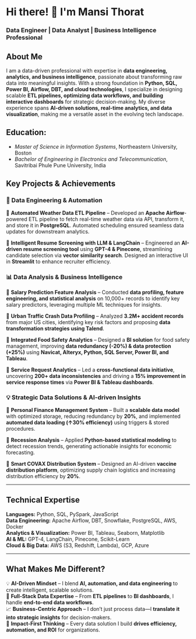 
# **Hi there! 👋 I'm Mansi Thorat**  
### **Data Engineer | Data Analyst | Business Intelligence Professional**  

## **About Me**  
I am a data-driven professional with expertise in **data engineering, analytics, and business intelligence**, passionate about transforming raw data into meaningful insights. With a strong foundation in **Python, SQL, Power BI, Airflow, DBT, and cloud technologies**, I specialize in designing scalable **ETL pipelines, optimizing data workflows, and building interactive dashboards** for strategic decision-making. My diverse experience spans **AI-driven solutions, real-time analytics, and data visualization**, making me a versatile asset in the evolving tech landscape.

## **Education**:
  - *Master of Science in Information Systems*, Northeastern University, Boston
  - *Bachelor of Engineering in Electronics and Telecommunication*, Savitribai Phule Pune University, India

## **Key Projects & Achievements**  
### **🚀 Data Engineering & Automation**  
🔹 **Automated Weather Data ETL Pipeline** – Developed an **Apache Airflow**-powered ETL pipeline to fetch real-time weather data via API, transform it, and store it in **PostgreSQL**. Automated scheduling ensured seamless data updates for downstream analytics.  

🔹 **Intelligent Resume Screening with LLM & LangChain** – Engineered an **AI-driven resume screening tool** using **GPT-4 & Pinecone**, streamlining candidate selection via **vector similarity search**. Designed an interactive UI in **Streamlit** to enhance recruiter efficiency.  

### **📊 Data Analysis & Business Intelligence**  
🔹 **Salary Prediction Feature Analysis** – Conducted **data profiling, feature engineering, and statistical analysis** on 10,000+ records to identify key salary predictors, leveraging multiple ML techniques for insights.  

🔹 **Urban Traffic Crash Data Profiling** – Analyzed **3.2M+ accident records** from major US cities, identifying key risk factors and proposing **data transformation strategies using Talend**.  

🔹 **Integrated Food Safety Analytics** – Designed a **BI solution** for food safety management, improving **data redundancy (-20%) & data protection (+25%)** using **Navicat, Alteryx, Python, SQL Server, Power BI, and Tableau**.  

🔹 **Service Request Analytics** – Led a **cross-functional data initiative**, uncovering **200+ data inconsistencies** and driving a **15% improvement in service response times** via **Power BI & Tableau dashboards**.  

### **💡 Strategic Data Solutions & AI-driven Insights**  
🔹 **Personal Finance Management System** – Built a **scalable data model** with optimized storage, reducing redundancy by **20%**, and implemented **automated data loading (↑30% efficiency)** using triggers & stored procedures.  

🔹 **Recession Analysis** – Applied **Python-based statistical modeling** to detect recession trends, generating actionable insights for economic forecasting.  

🔹 **Smart COVAX Distribution System** – Designed an AI-driven **vaccine distribution platform**, optimizing supply chain logistics and increasing distribution efficiency by **20%**.  

---

## **Technical Expertise**  
**Languages:** Python, SQL, PySpark, JavaScript  
**Data Engineering:** Apache Airflow, DBT, Snowflake, PostgreSQL, AWS, Docker  
**Analytics & Visualization:** Power BI, Tableau, Seaborn, Matplotlib  
**AI & ML:** GPT-4, LangChain, Pinecone, Scikit-Learn  
**Cloud & Big Data:** AWS (S3, Redshift, Lambda), GCP, Azure  

---

## **What Makes Me Different?**  
💡 **AI-Driven Mindset** – I blend **AI, automation, and data engineering** to create intelligent, scalable solutions.  
🚀 **Full-Stack Data Expertise** – From **ETL pipelines** to **BI dashboards**, I handle **end-to-end data workflows**.  
📈 **Business-Centric Approach** – I don’t just process data—I **translate it into strategic insights** for decision-makers.  
🎯 **Impact-First Thinking** – Every data solution I build **drives efficiency, automation, and ROI** for organizations.  
